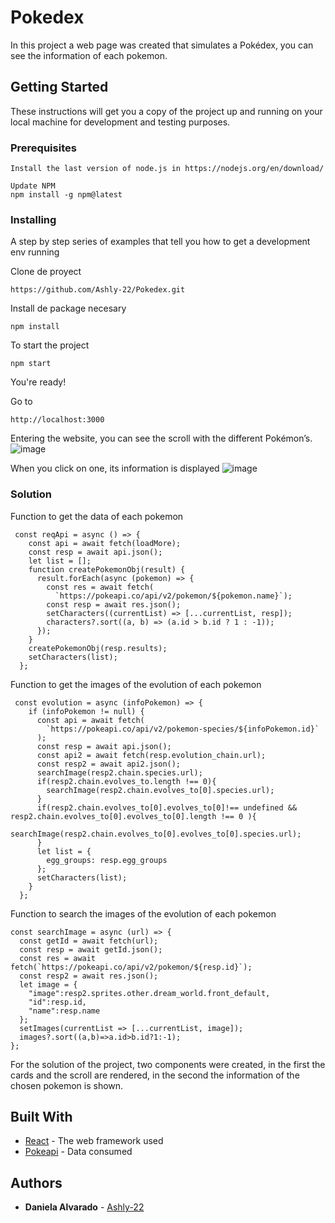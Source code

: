 # Pokedex

In this project a web page was created that simulates a Pokédex, you can see the information of each pokemon.

## Getting Started

These instructions will get you a copy of the project up and running on your local machine for development and testing purposes.

### Prerequisites


```
Install the last version of node.js in https://nodejs.org/en/download/
```
```
Update NPM 
npm install -g npm@latest
```

### Installing

A step by step series of examples that tell you how to get a development env running

Clone de proyect

```
https://github.com/Ashly-22/Pokedex.git
```

Install de package necesary

```
npm install
```
To start the project

```
npm start
```

You're ready!

Go to
```
http://localhost:3000
```

Entering the website, you can see the scroll with the different Pokémon’s.
![image](https://user-images.githubusercontent.com/38229758/169646991-6e6fa960-f0b8-4477-973f-3226bc3e3d04.png)

When you click on one, its information is displayed
![image](https://user-images.githubusercontent.com/38229758/169647039-f3a74432-116f-42f7-a7a6-59f518b2c59d.png)

### Solution

Function to get the data of each pokemon
```
 const reqApi = async () => {
    const api = await fetch(loadMore);
    const resp = await api.json();
    let list = [];
    function createPokemonObj(result) {
      result.forEach(async (pokemon) => {
        const res = await fetch(
          `https://pokeapi.co/api/v2/pokemon/${pokemon.name}`);
        const resp = await res.json();
        setCharacters((currentList) => [...currentList, resp]);
        characters?.sort((a, b) => (a.id > b.id ? 1 : -1));
      });
    }
    createPokemonObj(resp.results);
    setCharacters(list);
  };
  ```
Function to get the images of the evolution of each pokemon
```
 const evolution = async (infoPokemon) => {
    if (infoPokemon != null) {
      const api = await fetch(
        `https://pokeapi.co/api/v2/pokemon-species/${infoPokemon.id}`
      );
      const resp = await api.json();
      const api2 = await fetch(resp.evolution_chain.url);
      const resp2 = await api2.json();
      searchImage(resp2.chain.species.url);
      if(resp2.chain.evolves_to.length !== 0){
        searchImage(resp2.chain.evolves_to[0].species.url);
      }
      if(resp2.chain.evolves_to[0].evolves_to[0]!== undefined && resp2.chain.evolves_to[0].evolves_to[0].length !== 0 ){
        searchImage(resp2.chain.evolves_to[0].evolves_to[0].species.url);
      }
      let list = {
        egg_groups: resp.egg_groups
      };
      setCharacters(list);
    }
  };
  ```
Function to search the images of the evolution of each pokemon
  ```
 const searchImage = async (url) => {
    const getId = await fetch(url);
    const resp = await getId.json();
    const res = await fetch(`https://pokeapi.co/api/v2/pokemon/${resp.id}`);
    const resp2 = await res.json();
    let image = {
      "image":resp2.sprites.other.dream_world.front_default,
      "id":resp.id,
      "name":resp.name
    };
    setImages(currentList => [...currentList, image]);
    images?.sort((a,b)=>a.id>b.id?1:-1);
  };
  ```
For the solution of the project, two components were created, in the first the cards and the scroll are rendered, in the second the information of the chosen pokemon is shown.

## Built With

* [React](https://es.reactjs.org/docs/getting-started.html) - The web framework used
* [Pokeapi](https://pokeapi.co/docs/v2
) - Data consumed


## Authors

* **Daniela Alvarado** - [Ashly-22](https://github.com/Ashly-22)



